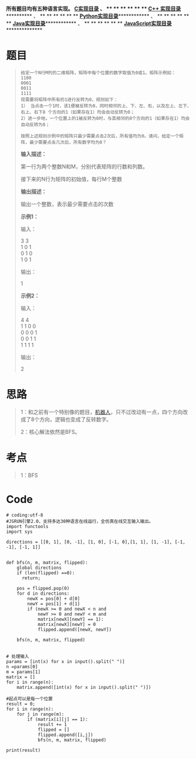 **所有题目均有五种语言实现。
**[C实现目录](https://renjie.blog.csdn.net/article/details/129190260 "C实现目录")** 、
** ** ** ** ** ** **[C++
实现目录](https://blog.csdn.net/misayaaaaa/category_12036814.html "C++
实现目录")************** 、 ** ** ** ** ** **
**[Python实现目录](https://blog.csdn.net/misayaaaaa/category_12111005.html
"Python实现目录")************** 、 ** ** ** ** ** **
**[Java实现目录](https://blog.csdn.net/misayaaaaa/category_12111006.html
"Java实现目录")************** 、 ** ** ** ** ** **
**[JavaScript实现目录](https://blog.csdn.net/misayaaaaa/category_12199270.html
"JavaScript实现目录")**************** ​​​​​​​

# 题目

>
>     给定一个N行M列的二维矩阵，矩阵中每个位置的数字取值为0或1。矩阵示例如：
>     1100
>     0001
>     0011
>     1111
>     现需要将矩阵中所有的1进行反转为0，规则如下：
>     1） 当点击一个1时，该1便被反转为0，同时相邻的上、下、左、右，以及左上、左下、右上、右下8 个方向的1（如果存在1）均会自动反转为0；
>     2）进一步地，一个位置上的1被反转为0时，与其相邻的8个方向的1（如果存在1）均会自动反转为0；
>  
>     按照上述规则示例中的矩阵只最少需要点击2次后，所有值均为0。请问，给定一个矩阵，最少需要点击几次后，所有数字均为0？
>
> **输入描述：**
>
> 第一行为两个整数N和M，分别代表矩阵的行数和列数。
>
> 接下来的N行为矩阵的初始值，每行M个整数
>
> **输出描述：**
>
> 输出一个整数，表示最少需要点击的次数
>
> **示例1：**
>
> 输入：
>
> 3 3  
>  1 0 1  
>  0 1 0  
>  1 0 1
>
> 输出：
>
> 1
>
> **示例2：**
>
> 输入：
>
> 4 4  
>  1 1 0 0  
>  0 0 0 1  
>  0 0 1 1  
>  1 1 1 1
>
> 输出：
>
> 2

# 思路

> 1：和之前有一个特别像的题目，[机器人](https://renjie.blog.csdn.net/article/details/128319475
> "机器人")，只不过改动有一点，四个方向改成了8个方向，逻辑也变成了反转数字。
>
> 2：核心解法依然是BFS。

# 考点

> 1：BFS

# Code

    
    
    # coding:utf-8
    #JSRUN引擎2.0，支持多达30种语言在线运行，全仿真在线交互输入输出。 
    import functools
    import sys
     
    directions = [[0, 1], [0, -1], [1, 0], [-1, 0],[1, 1], [1, -1], [-1, -1], [-1, 1]]
     
    
    def bfs(n, m, matrix, flipped):
        global directions
        if (len(flipped) ==0):
          return;
    
        pos = flipped.pop(0)
        for d in directions:
            newX = pos[0] + d[0]
            newY = pos[1] + d[1]
            if (newX >= 0 and newX < n and
                newY >= 0 and newY < m and
                matrix[newX][newY] == 1):
                matrix[newX][newY] = 0
                flipped.append([newX, newY])
    
        bfs(n, m, matrix, flipped)
    
      
    # 处理输入
    params = [int(x) for x in input().split(" ")]
    n =params[0]
    m = params[1]
    matrix = []
    for i in range(n):
        matrix.append([int(x) for x in input().split(" ")])
     
    #起点可以是每一个位置
    result = 0;
    for i in range(n):
        for j in range(m):
            if (matrix[i][j] == 1):
                result += 1
                flipped = []
                flipped.append([i,j])
                bfs(n, m, matrix, flipped)
     
    print(result)

